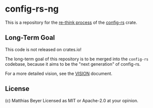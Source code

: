 # config-rs-ng

This is a repository for the
[re-think process](https://github.com/mehcode/config-rs/issues/321) of the
[config-rs](https://github.com/mehcode/config-rs/) crate.

## Long-Term Goal

This code is not released on crates.io!

The long-term goal of this repository is to be merged into the `config-rs`
codebase, because it aims to be the "next generation" of config-rs.

For a more detailed vision, see the [VISION](./VISION.md) document.

## License

(c) Matthias Beyer
Licensed as MIT or Apache-2.0 at your opinion.


